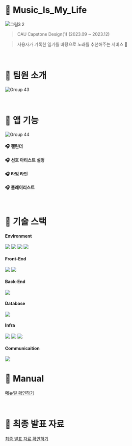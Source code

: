 # 💚 Music_Is_My_Life
![그림3 2](https://github.com/vonvolous/Music_Is_My_Life/assets/83267791/0f3313a6-4463-409e-8b60-29f83ace842e)
> CAU Capstone Design(1) (2023.09 ~ 2023.12)

> 사용자가 기록한 일기를 바탕으로 노래를 추천해주는 서비스 🎵

<br/>

# 💚 팀원 소개
![Group 43](https://github.com/vonvolous/Music_Is_My_Life/assets/83267791/28265905-ea49-474a-8052-913ae573fe5a)

<br/>

# 💚 앱 기능
![Group 44](https://github.com/vonvolous/Music_Is_My_Life/assets/83267791/a7864588-150e-44f1-999b-951053e9c1bc)

#### 🎧 캘린더
#### 🎧 선호 아티스트 설정
#### 🎧 타임 라인
#### 🎧 플레이리스트

<br/>

# 💚 기술 스택

#### Environment

<img src="https://img.shields.io/badge/VISUAL STUIDIO CODE-007ACC?style=for-the-badge&logo=Visual Studio Code&logoColor=white"> <img src="https://img.shields.io/badge/INTELLIJ IDEA-000000?style=for-the-badge&logo=intellijidea&logoColor=white"> <img src="https://img.shields.io/badge/GIT-F05032?style=for-the-badge&logo=Git&logoColor=white"> <img src="https://img.shields.io/badge/GITHUB-181717?style=for-the-badge&logo=GitHub&logoColor=white">

#### Front-End

<img src="https://img.shields.io/badge/REACT-61DAFB?style=for-the-badge&logo=React&logoColor=white"> <img src="https://img.shields.io/badge/VITE-646CFF?style=for-the-badge&logo=Vite&logoColor=white">

#### Back-End

<img src="https://img.shields.io/badge/SPRING BOOT-6DB33F?style=for-the-badge&logo=Spring Boot&logoColor=white">

#### Database

<img src="https://img.shields.io/badge/MySQL-4479A1?style=for-the-badge&logo=MySQL&logoColor=white">

#### Infra

<img src="https://img.shields.io/badge/AWS EC2-FF9900?style=for-the-badge&logo=amazonec2&logoColor=white"> <img src="https://img.shields.io/badge/AWS RDS-527FFF?style=for-the-badge&logo=amazonrds&logoColor=white"> <img src="https://img.shields.io/badge/AMAZON S3-569A31?style=for-the-badge&logo=amazons3&logoColor=white">

#### Communicaition

<img src="https://img.shields.io/badge/NOTION-000000?style=for-the-badge&logo=Notion&logoColor=white">

<br/>

# 💚 Manual
[메뉴얼 확인하기](https://github.com/vonvolous/Music_Is_My_Life/blob/main/docs/%EB%A9%94%EB%89%B4%EC%96%BC(1%EC%A1%B0)-1%20(2).pdf)

<br/>

# 💚 최종 발표 자료
[최종 발표 자료 확인하기](https://github.com/vonvolous/Music_Is_My_Life/blob/main/docs/%EC%BA%A1%EC%8A%A4%ED%86%A4%20%EC%B5%9C%EC%A2%85%20%EB%B0%9C%ED%91%9C%20ppt.pdf)

<br/>
